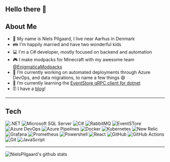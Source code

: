 ## Hello there 👋
  
  
## About Me
  
- 👀 My name is Niels Pilgaard, I live near Aarhus in Denmark
- 👪 I'm happily married and have two wonderful kids
- 💻 I'm a C# developer, mostly focused on backend and automation
- 🎮 I make modpacks for Minecraft with my awesome team [@EnigmaticaModpacks](https://github.com/EnigmaticaModpacks)
- 🔭 I’m currently working on automated deployments through Azure DevOps, and data migrations, to name a few things 😄
- 🌱 I’m currently learning the [EventStore gRPC client for dotnet](https://github.com/EventStore/EventStore-Client-Dotnet)
- 🖺  I have a [blog](https://pilgaard-blog.azurewebsites.net/)!

---

## Tech
![.NET](https://img.shields.io/badge/dotnet-512BD4?style=for-the-badge&logo=dotnet&logoColor=white)
![Microsoft SQL Server](https://img.shields.io/badge/Microsoft_SQL_Server-CC2927?style=for-the-badge&logo=microsoftsqlserver&logoColor=white)
![C#](https://img.shields.io/badge/csharp-239120?style=for-the-badge&logo=csharp&logoColor=white)
![RabbitMQ](https://img.shields.io/badge/RabbitMQ-FF6600?style=for-the-badge&logo=rabbitmq&logoColor=white)
![EventSTore](https://img.shields.io/badge/EventStore-5AB552?style=for-the-badge&logo=eventstore&logoColor=white)
![Azure DevOps](https://img.shields.io/badge/Azure_DevOps-0078D7?style=for-the-badge&logo=azuredevops&logoColor=white)
![Azure Pipelines](https://img.shields.io/badge/Azure_Pipelines-2560E0?style=for-the-badge&logo=azurepipelines&logoColor=white)
![Docker](https://img.shields.io/badge/Docker-2496ED?style=for-the-badge&logo=docker&logoColor=white)
![Kubernetes](https://img.shields.io/badge/Kubernetes-326CE5?style=for-the-badge&logo=kubernetes&logoColor=white)
![New Relic](https://img.shields.io/badge/NewRelic-008C99?style=for-the-badge&logo=newrelic&logoColor=white)
![Grafana](https://img.shields.io/badge/Grafana-F46800?style=for-the-badge&logo=grafana&logoColor=white)
![Prometheus](https://img.shields.io/badge/Prometheus-E6522C?style=for-the-badge&logo=prometheus&logoColor=white)
![Powershell](https://img.shields.io/badge/Powershell-5391FE?style=for-the-badge&logo=powershell&logoColor=white)
![React](https://img.shields.io/badge/React-20232A?style=for-the-badge&logo=react&logoColor=61DAFB)
![GitHub](https://img.shields.io/badge/GitHub-100000?style=for-the-badge&logo=github&logoColor=white)
![GitHub Actions](https://img.shields.io/badge/GitHub_Actions-100000?style=for-the-badge&logo=githubactions&logoColor=white)
![Git](https://img.shields.io/badge/git-%23F05033.svg?style=for-the-badge&logo=git&logoColor=white)
![JavaScript](https://img.shields.io/badge/JavaScript-323330?style=for-the-badge&logo=javascript&logoColor=F7DF1E)

---

![NielsPilgaard's github stats](https://github-readme-stats.vercel.app/api?username=nielspilgaard&theme=vue-dark&show_icons=true)
